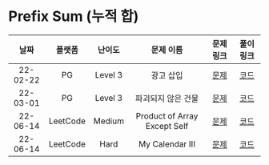 # Prefix Sum (누적 합)

|   날짜   | 플랫폼 |  난이도  |  문제 이름  |                   문제 링크                   |                                   풀이 링크                                   |
| :------: | :----: | :------: | :---------: | :-------------------------------------------: | :---------------------------------------------------------------------------: |
| 22-02-22 |   PG   | Level 3  | 광고 삽입 | [문제](https://programmers.co.kr/learn/courses/30/lessons/72414) | [코드](https://github.com/LeeMir/Algorithm/blob/main/PrefixSum/PG-72414.js)  |
| 22-03-01 |   PG   | Level 3  | 파괴되지 않은 건물 | [문제](https://programmers.co.kr/learn/courses/30/lessons/92344) | [코드](https://github.com/LeeMir/Algorithm/blob/main/PrefixSum/PG-92344.js)  |
| 22-06-14 |  LeetCode  |  Medium  |   Product of Array Except Self    | [문제](https://leetcode.com/problems/product-of-array-except-self) | [코드](https://github.com/LeeMir/Algorithm/blob/main/PrefixSum/Leetcode-238.js) |
| 22-06-14 |  LeetCode  |  Hard  |   My Calendar III    | [문제](https://leetcode.com/problems/my-calendar-iii) | [코드](https://github.com/LeeMir/Algorithm/blob/main/PrefixSum/Leetcode-732.js) |
